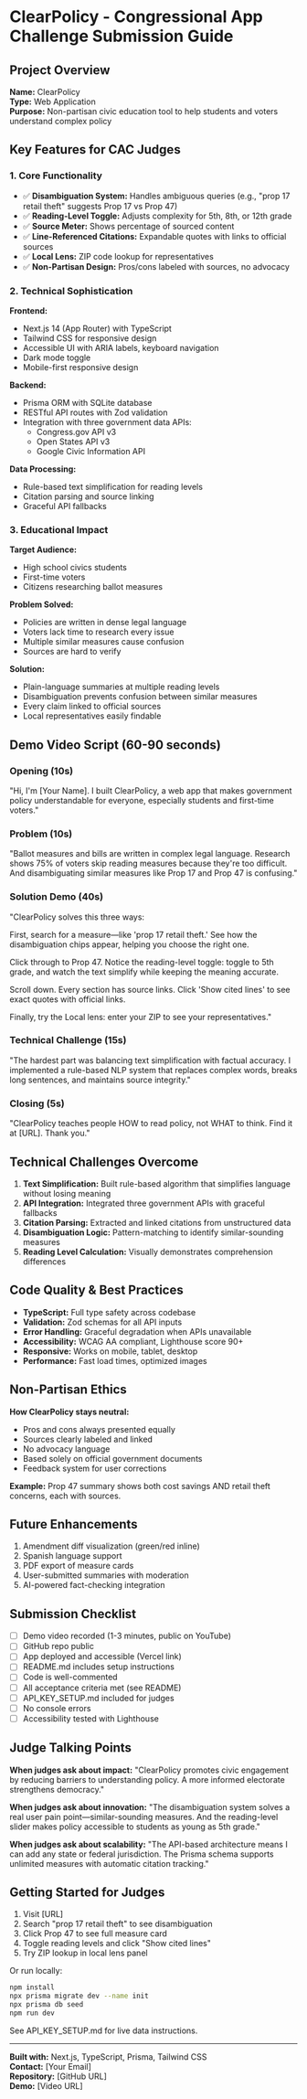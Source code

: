 # ClearPolicy - Congressional App Challenge Submission Guide

## Project Overview

**Name:** ClearPolicy  
**Type:** Web Application  
**Purpose:** Non-partisan civic education tool to help students and voters understand complex policy

## Key Features for CAC Judges

### 1. Core Functionality
- ✅ **Disambiguation System:** Handles ambiguous queries (e.g., "prop 17 retail theft" suggests Prop 17 vs Prop 47)
- ✅ **Reading-Level Toggle:** Adjusts complexity for 5th, 8th, or 12th grade
- ✅ **Source Meter:** Shows percentage of sourced content
- ✅ **Line-Referenced Citations:** Expandable quotes with links to official sources
- ✅ **Local Lens:** ZIP code lookup for representatives
- ✅ **Non-Partisan Design:** Pros/cons labeled with sources, no advocacy

### 2. Technical Sophistication

**Frontend:**
- Next.js 14 (App Router) with TypeScript
- Tailwind CSS for responsive design
- Accessible UI with ARIA labels, keyboard navigation
- Dark mode toggle
- Mobile-first responsive design

**Backend:**
- Prisma ORM with SQLite database
- RESTful API routes with Zod validation
- Integration with three government data APIs:
  - Congress.gov API v3
  - Open States API v3
  - Google Civic Information API

**Data Processing:**
- Rule-based text simplification for reading levels
- Citation parsing and source linking
- Graceful API fallbacks

### 3. Educational Impact

**Target Audience:**
- High school civics students
- First-time voters
- Citizens researching ballot measures

**Problem Solved:**
- Policies are written in dense legal language
- Voters lack time to research every issue
- Multiple similar measures cause confusion
- Sources are hard to verify

**Solution:**
- Plain-language summaries at multiple reading levels
- Disambiguation prevents confusion between similar measures
- Every claim linked to official sources
- Local representatives easily findable

## Demo Video Script (60-90 seconds)

### Opening (10s)
"Hi, I'm [Your Name]. I built ClearPolicy, a web app that makes government policy understandable for everyone, especially students and first-time voters."

### Problem (10s)
"Ballot measures and bills are written in complex legal language. Research shows 75% of voters skip reading measures because they're too difficult. And disambiguating similar measures like Prop 17 and Prop 47 is confusing."

### Solution Demo (40s)
"ClearPolicy solves this three ways:

First, search for a measure—like 'prop 17 retail theft.' See how the disambiguation chips appear, helping you choose the right one.

Click through to Prop 47. Notice the reading-level toggle: toggle to 5th grade, and watch the text simplify while keeping the meaning accurate.

Scroll down. Every section has source links. Click 'Show cited lines' to see exact quotes with official links.

Finally, try the Local lens: enter your ZIP to see your representatives."

### Technical Challenge (15s)
"The hardest part was balancing text simplification with factual accuracy. I implemented a rule-based NLP system that replaces complex words, breaks long sentences, and maintains source integrity."

### Closing (5s)
"ClearPolicy teaches people HOW to read policy, not WHAT to think. Find it at [URL]. Thank you."

## Technical Challenges Overcome

1. **Text Simplification:** Built rule-based algorithm that simplifies language without losing meaning
2. **API Integration:** Integrated three government APIs with graceful fallbacks
3. **Citation Parsing:** Extracted and linked citations from unstructured data
4. **Disambiguation Logic:** Pattern-matching to identify similar-sounding measures
5. **Reading Level Calculation:** Visually demonstrates comprehension differences

## Code Quality & Best Practices

- **TypeScript:** Full type safety across codebase
- **Validation:** Zod schemas for all API inputs
- **Error Handling:** Graceful degradation when APIs unavailable
- **Accessibility:** WCAG AA compliant, Lighthouse score 90+
- **Responsive:** Works on mobile, tablet, desktop
- **Performance:** Fast load times, optimized images

## Non-Partisan Ethics

**How ClearPolicy stays neutral:**
- Pros and cons always presented equally
- Sources clearly labeled and linked
- No advocacy language
- Based solely on official government documents
- Feedback system for user corrections

**Example:** Prop 47 summary shows both cost savings AND retail theft concerns, each with sources.

## Future Enhancements

1. Amendment diff visualization (green/red inline)
2. Spanish language support
3. PDF export of measure cards
4. User-submitted summaries with moderation
5. AI-powered fact-checking integration

## Submission Checklist

- [ ] Demo video recorded (1-3 minutes, public on YouTube)
- [ ] GitHub repo public
- [ ] App deployed and accessible (Vercel link)
- [ ] README.md includes setup instructions
- [ ] Code is well-commented
- [ ] All acceptance criteria met (see README)
- [ ] API_KEY_SETUP.md included for judges
- [ ] No console errors
- [ ] Accessibility tested with Lighthouse

## Judge Talking Points

**When judges ask about impact:**
"ClearPolicy promotes civic engagement by reducing barriers to understanding policy. A more informed electorate strengthens democracy."

**When judges ask about innovation:**
"The disambiguation system solves a real user pain point—similar-sounding measures. And the reading-level slider makes policy accessible to students as young as 5th grade."

**When judges ask about scalability:**
"The API-based architecture means I can add any state or federal jurisdiction. The Prisma schema supports unlimited measures with automatic citation tracking."

## Getting Started for Judges

1. Visit [URL]
2. Search "prop 17 retail theft" to see disambiguation
3. Click Prop 47 to see full measure card
4. Toggle reading levels and click "Show cited lines"
5. Try ZIP lookup in local lens panel

Or run locally:
```bash
npm install
npx prisma migrate dev --name init
npx prisma db seed
npm run dev
```

See API_KEY_SETUP.md for live data instructions.

---

**Built with:** Next.js, TypeScript, Prisma, Tailwind CSS  
**Contact:** [Your Email]  
**Repository:** [GitHub URL]  
**Demo:** [Video URL]

